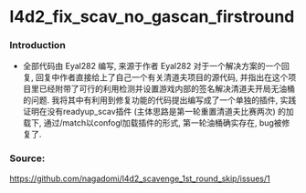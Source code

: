 # l4d2_fix_scav_no_gascan_firstround

### Introduction

- 全部代码由 Eyal282 编写, 来源于作者 Eyal282 对于一个解决方案的一个回复, 回复中作者直接给上了自己一个有关清道夫项目的源代码, 并指出在这个项目里已经附带了可行的利用检测并设置游戏内部的签名解决清道夫开局无油桶的问题. 我将其中有利用到修复功能的代码提出编写成了一个单独的插件, 实践证明在没有readyup_scav插件 (主体思路是第一轮重置清道夫比赛两次) 的加载下, 通过/match以confogl加载插件的形式, 第一轮油桶确实存在, bug被修复了.

### Source: 
https://github.com/nagadomi/l4d2_scavenge_1st_round_skip/issues/1
